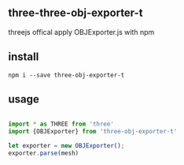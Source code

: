 ## three-three-obj-exporter-t

threejs offical apply OBJExporter.js with npm

## install

`npm i --save three-obj-exporter-t`

## usage

```js

import * as THREE from 'three'
import {OBJExporter} from 'three-obj-exporter-t'

let exporter = new OBJExporter();
exporter.parse(mesh)

```